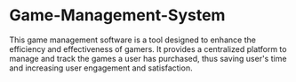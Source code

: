 # Game-Management-System

This game management software is a tool designed to enhance the efficiency and effectiveness of gamers. 
It provides a centralized platform to manage and track the games a user has purchased, thus saving user's time and increasing user engagement and satisfaction.
